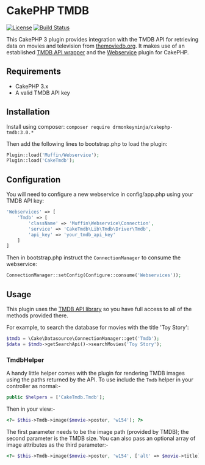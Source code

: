 # CakePHP TMDB

[![License](https://poser.pugx.org/drmonkeyninja/cakephp-tmdb/license.svg)](https://packagist.org/packages/drmonkeyninja/cakephp-tmdb) [![Build Status](https://travis-ci.org/drmonkeyninja/cakephp-tmdb.svg?branch=master)](https://travis-ci.org/drmonkeyninja/cakephp-tmdb)

This CakePHP 3 plugin provides integration with the TMDB API for retrieving data on movies and television from [themoviedb.org](https://www.themoviedb.org/). It makes use of an established [TMDB API wrapper](https://github.com/php-tmdb/api) and the [Webservice](https://github.com/UseMuffin/Webservice) plugin for CakePHP.

## Requirements

* CakePHP 3.x
* A valid TMDB API key

## Installation

Install using composer: `composer require drmonkeyninja/cakephp-tmdb:3.0.*`

Then add the following lines to bootstrap.php to load the plugin:
```php
Plugin::load('Muffin/Webservice');
Plugin::load('CakeTmdb');
```

## Configuration

You will need to configure a new webservice in config/app.php using your TMDB API key:
```php
'Webservices' => [
    'Tmdb' => [
        'className' => 'Muffin\Webservice\Connection',
        'service' => 'CakeTmdb\Lib\Tmdb\Driver\Tmdb',
        'api_key' => 'your_tmdb_api_key'
    ]
]
```

Then in bootstrap.php instruct the `ConnectionManager` to consume the webservice:
```php
ConnectionManager::setConfig(Configure::consume('Webservices'));
```

## Usage

This plugin uses the [TMDB API library](https://github.com/php-tmdb/api) so you have full access to all of the methods provided there.

For example, to search the database for movies with the title 'Toy Story':
```php
$tmdb = \Cake\Datasource\ConnectionManager::get('Tmdb');
$data = $tmdb->getSearchApi()->searchMovies('Toy Story');
```

### TmdbHelper

A handy little helper comes with the plugin for rendering TMDB images using the paths returned by the API. To use include the `Tmdb` helper in your controller as normal:-

```php
public $helpers = ['CakeTmdb.Tmdb'];
```

Then in your view:-

```php
<?= $this->Tmdb->image($movie->poster, 'w154'); ?>
```

The first parameter needs to be the image path (provided by TMDB); the second parameter is the TMDB size. You can also pass an optional array of image attributes as the third parameter:-

```php
<?= $this->Tmdb->image($movie->poster, 'w154', ['alt' => $movie->title]); ?>
```
